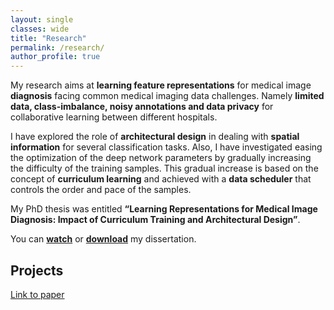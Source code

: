 ```yaml
---
layout: single
classes: wide
title: "Research"
permalink: /research/
author_profile: true
---
```


My research aims at **learning feature representations** for medical image **diagnosis** facing common medical imaging data challenges. Namely **limited data, class-imbalance, noisy annotations and data privacy** for collaborative learning between different hospitals. 

I have explored the role of **architectural design** in dealing with **spatial information** for several classification tasks. Also, I have investigated easing the optimization of the deep network parameters by gradually increasing the difficulty of the training samples. This gradual increase is based on the concept of **curriculum learning** and achieved with a **data scheduler** that controls the order and pace of the samples. 

My PhD thesis was entitled **“Learning Representations for Medical Image Diagnosis: Impact of Curriculum Training and Architectural Design”**.

You can **[watch](https://www.youtube.com/watch?v=RvlRW6g_7Co&feature=youtu.be&ab_channel=AmeliaJim%C3%A9nezS%C3%A1nchez)** or **[download](https://www.upf.edu/documents/227877672/228393595/thesis.pdf/fdc68a9d-012b-f513-1455-a6c93d4903b5)** my dissertation.

## Projects
[Link to paper](../publication/2009-10-01-paper-title-number-1)

